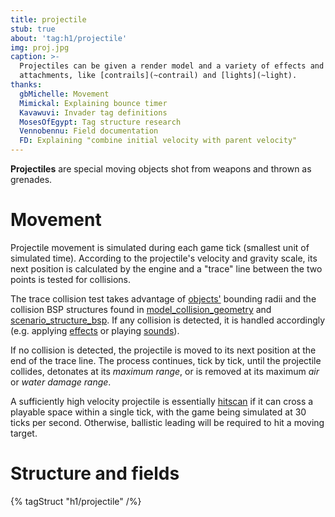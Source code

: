 ```yaml
---
title: projectile
stub: true
about: 'tag:h1/projectile'
img: proj.jpg
caption: >-
  Projectiles can be given a render model and a variety of effects and
  attachments, like [contrails](~contrail) and [lights](~light).
thanks:
  gbMichelle: Movement
  Mimickal: Explaining bounce timer
  Kavawuvi: Invader tag definitions
  MosesOfEgypt: Tag structure research
  Vennobennu: Field documentation
  FD: Explaining "combine initial velocity with parent velocity"
---
```

**Projectiles** are special moving objects shot from weapons and thrown as grenades.

# Movement
Projectile movement is simulated during each game tick (smallest unit of simulated time). According to the projectile's velocity and gravity scale, its next position is calculated by the engine and a "trace" line between the two points is tested for collisions.

The trace collision test takes advantage of [objects'](~object) bounding radii and the collision BSP structures found in [model_collision_geometry](~) and [scenario_structure_bsp](~). If any collision is detected, it is handled accordingly (e.g. applying [effects](~effect) or playing [sounds](~sound)).

If no collision is detected, the projectile is moved to its next position at the end of the trace line. The process continues, tick by tick, until the projectile collides, detonates at its _maximum range_, or is removed at its maximum _air_ or _water damage range_.

A sufficiently high velocity projectile is essentially [hitscan][] if it can cross a playable space within a single tick, with the game being simulated at 30 ticks per second. Otherwise, ballistic leading will be required to hit a moving target.

[hitscan]: https://en.wikipedia.org/wiki/Hitscan

# Structure and fields

{% tagStruct "h1/projectile" /%}
